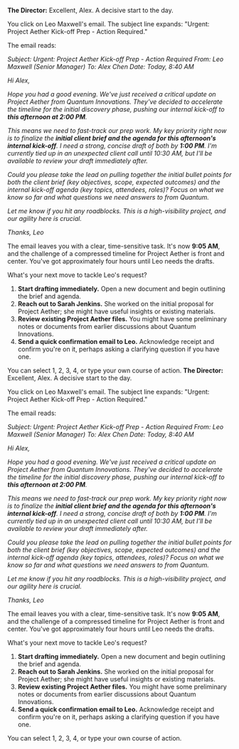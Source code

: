 **The Director:** Excellent, Alex. A decisive start to the day.

You click on Leo Maxwell's email. The subject line expands: "Urgent: Project Aether Kick-off Prep - Action Required."

The email reads:

*Subject: Urgent: Project Aether Kick-off Prep - Action Required*
*From: Leo Maxwell (Senior Manager)*
*To: Alex Chen*
*Date: Today, 8:40 AM*

*Hi Alex,*

*Hope you had a good evening. We've just received a critical update on Project Aether from Quantum Innovations. They've decided to accelerate the timeline for the initial discovery phase, pushing our internal kick-off to **this afternoon at 2:00 PM**.*

*This means we need to fast-track our prep work. My key priority right now is to finalize the **initial client brief and the agenda for this afternoon's internal kick-off**. I need a strong, concise draft of both by **1:00 PM**. I'm currently tied up in an unexpected client call until 10:30 AM, but I'll be available to review your draft immediately after.*

*Could you please take the lead on pulling together the initial bullet points for both the client brief (key objectives, scope, expected outcomes) and the internal kick-off agenda (key topics, attendees, roles)? Focus on what we know so far and what questions we need answers to from Quantum.*

*Let me know if you hit any roadblocks. This is a high-visibility project, and our agility here is crucial.*

*Thanks, Leo*

The email leaves you with a clear, time-sensitive task. It's now **9:05 AM**, and the challenge of a compressed timeline for Project Aether is front and center. You've got approximately four hours until Leo needs the drafts.

What's your next move to tackle Leo's request?

1.  **Start drafting immediately.** Open a new document and begin outlining the brief and agenda.
2.  **Reach out to Sarah Jenkins.** She worked on the initial proposal for Project Aether; she might have useful insights or existing materials.
3.  **Review existing Project Aether files.** You might have some preliminary notes or documents from earlier discussions about Quantum Innovations.
4.  **Send a quick confirmation email to Leo.** Acknowledge receipt and confirm you're on it, perhaps asking a clarifying question if you have one.

You can select 1, 2, 3, 4, or type your own course of action.
**The Director:** Excellent, Alex. A decisive start to the day.

You click on Leo Maxwell's email. The subject line expands: "Urgent: Project Aether Kick-off Prep - Action Required."

The email reads:

*Subject: Urgent: Project Aether Kick-off Prep - Action Required*
*From: Leo Maxwell (Senior Manager)*
*To: Alex Chen*
*Date: Today, 8:40 AM*

*Hi Alex,*

*Hope you had a good evening. We've just received a critical update on Project Aether from Quantum Innovations. They've decided to accelerate the timeline for the initial discovery phase, pushing our internal kick-off to **this afternoon at 2:00 PM**.*

*This means we need to fast-track our prep work. My key priority right now is to finalize the **initial client brief and the agenda for this afternoon's internal kick-off**. I need a strong, concise draft of both by **1:00 PM**. I'm currently tied up in an unexpected client call until 10:30 AM, but I'll be available to review your draft immediately after.*

*Could you please take the lead on pulling together the initial bullet points for both the client brief (key objectives, scope, expected outcomes) and the internal kick-off agenda (key topics, attendees, roles)? Focus on what we know so far and what questions we need answers to from Quantum.*

*Let me know if you hit any roadblocks. This is a high-visibility project, and our agility here is crucial.*

*Thanks, Leo*

The email leaves you with a clear, time-sensitive task. It's now **9:05 AM**, and the challenge of a compressed timeline for Project Aether is front and center. You've got approximately four hours until Leo needs the drafts.

What's your next move to tackle Leo's request?

1.  **Start drafting immediately.** Open a new document and begin outlining the brief and agenda.
2.  **Reach out to Sarah Jenkins.** She worked on the initial proposal for Project Aether; she might have useful insights or existing materials.
3.  **Review existing Project Aether files.** You might have some preliminary notes or documents from earlier discussions about Quantum Innovations.
4.  **Send a quick confirmation email to Leo.** Acknowledge receipt and confirm you're on it, perhaps asking a clarifying question if you have one.

You can select 1, 2, 3, 4, or type your own course of action.
